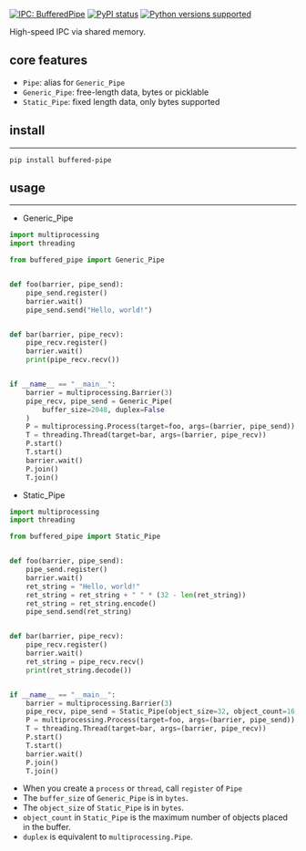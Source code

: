 [![IPC: BufferedPipe](https://img.shields.io/badge/IPC-BufferedPipe-f35aff.svg)](https://github.com/klae01/buffered_pipe)
[![PyPI status](https://badge.fury.io/py/buffered-pipe.svg)](https://pypi.org/project/buffered-pipe/)
[![Python versions supported](https://img.shields.io/pypi/pyversions/buffered-pipe.svg?logo=python)](https://pypi.org/project/buffered-pipe/)

High-speed IPC via shared memory.


## core features
- `Pipe`: alias for `Generic_Pipe`
- `Generic_Pipe`: free-length data, bytes or picklable
- `Static_Pipe`: fixed length data, only bytes supported

## install
--------------------
```shell
pip install buffered-pipe
```

## usage
--------------------

- Generic_Pipe
```python
import multiprocessing
import threading

from buffered_pipe import Generic_Pipe


def foo(barrier, pipe_send):
    pipe_send.register()
    barrier.wait()
    pipe_send.send("Hello, world!")


def bar(barrier, pipe_recv):
    pipe_recv.register()
    barrier.wait()
    print(pipe_recv.recv())


if __name__ == "__main__":
    barrier = multiprocessing.Barrier(3)
    pipe_recv, pipe_send = Generic_Pipe(
        buffer_size=2048, duplex=False
    )
    P = multiprocessing.Process(target=foo, args=(barrier, pipe_send))
    T = threading.Thread(target=bar, args=(barrier, pipe_recv))
    P.start()
    T.start()
    barrier.wait()
    P.join()
    T.join()
```

- Static_Pipe
```python
import multiprocessing
import threading

from buffered_pipe import Static_Pipe


def foo(barrier, pipe_send):
    pipe_send.register()
    barrier.wait()
    ret_string = "Hello, world!"
    ret_string = ret_string + " " * (32 - len(ret_string))
    ret_string = ret_string.encode()
    pipe_send.send(ret_string)


def bar(barrier, pipe_recv):
    pipe_recv.register()
    barrier.wait()
    ret_string = pipe_recv.recv()
    print(ret_string.decode())


if __name__ == "__main__":
    barrier = multiprocessing.Barrier(3)
    pipe_recv, pipe_send = Static_Pipe(object_size=32, object_count=16, duplex=False)
    P = multiprocessing.Process(target=foo, args=(barrier, pipe_send))
    T = threading.Thread(target=bar, args=(barrier, pipe_recv))
    P.start()
    T.start()
    barrier.wait()
    P.join()
    T.join()
```

- When you create a `process` or `thread`, call `register` of `Pipe`
- The `buffer_size` of `Generic_Pipe` is in `bytes`.
- The `object_size` of `Static_Pipe` is in `bytes`.
- `object_count` in `Static_Pipe` is the maximum number of objects placed in the buffer.
- `duplex` is equivalent to `multiprocessing.Pipe`.
